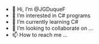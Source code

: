 - 👋 Hi, I’m @JGDuqueF
- 👀 I’m interested in C# programs
- 🌱 I’m currently learning C#
- 💞️ I’m looking to collaborate on ...
- 📫 How to reach me ...

<!---
JGDuqueF/JGDuqueF is a ✨ special ✨ repository because its `README.md` (this file) appears on your GitHub profile.
You can click the Preview link to take a look at your changes.
--->
